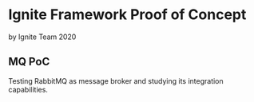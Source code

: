 # Ignite Framework Proof of Concept
by Ignite Team 2020 

## MQ PoC
Testing RabbitMQ as message broker and studying its integration capabilities.

